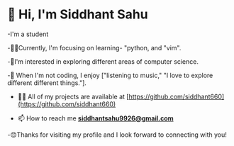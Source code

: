  # 👋 Hi, I'm Siddhant Sahu
 

<p>  
-I'm a student 
 
-👨‍💻Currently, I'm focusing on learning- "python, and "vim". 
   
-🤔I'm interested in exploring different areas of computer science.

-🎨 When I'm not coding, I enjoy ["listening to music," "I love to explore different different things."]. 

- 👨‍💻 All of my projects are available at [https://github.com/siddhant660](https://github.com/siddhant660)

- 📫 How to reach me **siddhantsahu9926@gmail.com**

-😊Thanks for visiting my profile and I look forward to connecting with you!
</p>
